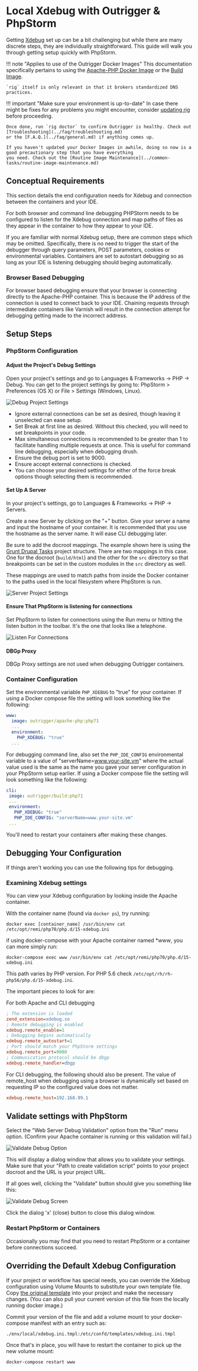 # Local Xdebug with Outrigger & PhpStorm

Getting [Xdebug](https://xdebug.org/) set up can be a bit challenging but while there are many discrete steps, they are 
individually straightforward. This guide will walk you through getting setup quickly with PhpStorm.

!!! note "Applies to use of the Outrigger Docker Images"
    This documentation specifically pertains to using the 
    [Apache-PHP Docker Image](https://hub.docker.com/r/outrigger/apache-php/) 
    or the [Build Image](https://hub.docker.com/r/outrigger/build/).

    `rig` itself is only relevant in that it brokers standardized DNS practices.

!!! important "Make sure your environment is up-to-date"
    In case there might be fixes for any problems you might encounter, consider [updating rig](upgrading-rig.md) before 
    proceeding.

    Once done, run `rig doctor` to confirm Outrigger is healthy. Check out [Troubleshooting](../faq/troubleshooting.md) 
    or the [F.A.Q.](../faq/general.md) if anything comes up.

    If you haven't updated your Docker Images in awhile, doing so now is a good precautionary step that you have everything 
    you need. Check out the [Routine Image Maintenance](../common-tasks/routine-image-maintenance.md)

## Conceptual Requirements

This section details the end configuration needs for Xdebug and connection between the containers
and your IDE.

For both browser and command line debugging PHPStorm needs to be configured to listen for the
Xdebug connection and map paths of files as they appear in the container to how they appear
to your IDE.

If you are familiar with normal Xdebug setup, there are common steps which may be omitted.
Specifically, there is no need to trigger the start of the debugger through query parameters,
POST parameters, cookies or environmental variables. Containers are set to autostart debugging
so as long as your IDE is listening debugging should beging automatically. 

### Browser Based Debugging

For browser based debugging ensure that your browser is connecting directly to the Apache-PHP
container. This is because the IP address of the connection is used to connect back to your
IDE. Chaining requests through intermediate containers like Varnish will result in the connection
attempt for debugging getting made to the incorrect address. 

## Setup Steps

### PhpStorm Configuration

#### Adjust the Project's Debug Settings
       
Open your project's settings and go to Languages & Frameworks -> PHP -> Debug. You can get to
the project settings by going to: PhpStorm > Preferences (OS X) or File > Settings (Windows,
Linux).

![Debug Project Settings](../readme_images/debug_preferences.png)

- Ignore external connections can be set as desired, though leaving it unselected can ease setup.
- Set Break at first line as desired. Without this checked, you will need to set breakpoints in
  your code.
- Max simultaneous connections is recommended to be greater than 1 to facilitate handling multiple
  requests at once. This is useful for command line debugging, especially when debugging drush.
- Ensure the debug port is set to 9000.
- Ensure accept external connections is checked.
- You can choose your desired settings for either of the force break options though selecting them
  is recommended.

#### Set Up A Server

In your project's settings, go to Languages & Frameworks -> PHP -> Servers.

Create a new Server by clicking on the "+" button. Give your server a name and input the hostname
of your container. It is recommended that you use the hostname as the server name. It will ease
CLI debugging later.

Be sure to add the docroot mappings. The example shown here is using the 
[Grunt Drupal Tasks](https://github.com/phase2/grunt-drupal-tasks) project structure. There are two mappings in this 
case. One for the docroot (`build/html`) and the other for the `src` directory so that breakpoints can be set in the 
custom modules in the `src` directory as well.

These mappings are used to match paths from inside the Docker container to the paths
used in the local filesystem where PhpStorm is run.

![Server Project Settings](../readme_images/servers_preferences.png)

#### Ensure That PhpStorm is listening for connections

Set PhpStorm to listen for connections using the Run menu or hitting the listen button in the toolbar.
It's the one that looks like a telephone. 

![Listen For Connections](../readme_images/listen_for_connections.png)

#### DBGp Proxy

DBGp Proxy settings are not used when debugging Outrigger containers.

### Container Configuration

Set the environmental variable `PHP_XDEBUG` to "true" for your container. If using a Docker compose
file the setting will look something like the following:

```yaml
www:
  image: outrigger/apache-php:php71
  ...
  environment:
    PHP_XDEBUG: "true"
  ...
``` 

For debugging command line, also set the `PHP_IDE_CONFIG` environmental variable to a value of
"serverName=www.your-site.vm" where the actual value used is the same as the name you gave your
server configuration in your PhpStorm setup earlier. If using a Docker compose file the setting
will look something like the following:

```yaml
cli:
 image: outrigger/build:php71
 ...
 environment:
   PHP_XDEBUG: "true"
   PHP_IDE_CONFIG: "serverName=www.your-site.vm"
 ...
```

You'll need to restart your containers after making these changes.

## Debugging Your Configuration

If things aren't working you can use the following tips for debugging.

### Examining Xdebug settings

You can view your Xdebug configuration by looking inside the Apache container.

With the container name (found via `docker ps`), try running:

```
docker exec [container_name] /usr/bin/env cat /etc/opt/remi/php70/php.d/15-xdebug.ini
```

if using docker-compose with your Apache container named **www*, you can more simply run:

```
docker-compose exec www /usr/bin/env cat /etc/opt/remi/php70/php.d/15-xdebug.ini
```

This path varies by PHP version. For PHP 5.6 check `/etc/opt/rh/rh-php56/php.d/15-xdebug.ini`.

The important pieces to look for are:

For both Apache and CLI debugging
```ini
; The extension is loaded
zend_extension=xdebug.so
; Remote debugging is enabled
xdebug.remote_enable=1
; Debugging begins automatically
xdebug.remote_autostart=1
; Port should match your PhpStorm settings
xdebug.remote_port=9000
; Communication protocol should be dbgp
xdebug.remote_handler=dbgp
```

For CLI debugging, the following should also be present. The value of remote_host when debugging
using a browser is dynamically set based on requesting IP so the configured value does not matter.

```ini
xdebug.remote_host=192.168.99.1
```


## Validate settings with PhpStorm

Select the "Web Server Debug Validation" option from the "Run" menu option. (Confirm your Apache container is running 
or this validation will fail.)

![Validate Debug Option](../readme_images/web_server_debug_validation.png)

This will display a dialog window that allows you to validate your settings. Make sure that your "Path to create 
validation script" points to your project docroot and the URL is your project URL.

If all goes well, clicking the "Validate" button should give you something like this:

![Validate Debug Screen](../readme_images/validate_debugger.png)

Click the dialog 'x' (close) button to close this dialog window.

### Restart PhpStorm or Containers

Occasionally you may find that you need to restart PhpStorm or a container before connections succeed.

## Overriding the Default Xdebug Configuration

If your project or workflow has special needs, you can override the Xdebug configuration
using Volume Mounts to substitute your own template file. Copy 
[the original template](https://github.com/phase2/docker-apache-php-base/blob/master/root/etc/confd/templates/xdebug.ini.tmpl) 
into your project and make the necessary changes. (You can also pull your current version of this file from the locally 
running docker image.)

Commit your version of the file and add a volume mount to your docker-compose manifest with an entry such as:

`./env/local/xdebug.ini.tmpl:/etc/confd/templates/xdebug.ini.tmpl`

Once that's in place, you will have to restart the container to pick up the new volume mount:

```bash
docker-compose restart www
```
